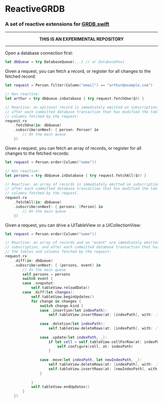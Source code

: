 ReactiveGRDB
============

### A set of reactive extensions for [GRDB.swift](http://github.com/groue/GRDB.swift)

----

<p align="center">
<strong>THIS IS AN EXPERIMENTAL REPOSITORY</strong>
</p>

----

Open a database connection first:

```swift
let dbQueue = try DatabaseQueue(...) // or DatabasePool
```

Given a request, you can fetch a record, or register for all changes to the fetched record:

```swift
let request = Person.filter(Column("email") == "arthur@example.com")

// Non reactive:
let arthur = try dbQueue.inDatabase { try request.fetchOne($0) }

// Reactive: an optional record is immediately emitted on subscription, and
// after each committed database transaction that has modified the tables and
// columns fetched by the request:
request.rx
    .fetchOne(in: dbQueue)
    .subscribe(onNext: { person: Person? in
        // On the main queue
    })
```

Given a request, you can fetch an array of records, or register for all changes to the fetched records:

```swift
let request = Person.order(Column("name"))

// Non reactive:
let persons = try dbQueue.inDatabase { try request.fetchAll($0) }

// Reactive: an array of records is immediately emitted on subscription, and
// after each committed database transaction that has modified the tables and
// columns fetched by the request.
request.rx
    .fetchAll(in: dbQueue)
    .subscribe(onNext: { persons: [Person] in
        // On the main queue
    })
```

Given a request, you can drive a UITableView or a UICollectionView:

```swift
let request = Person.order(Column("name"))

// Reactive: an array of records and an "event" are immediately emitted on
// subscription, and after each committed database transaction that has modified
// the tables and columns fetched by the request:
request.rx
    .diff(in: dbQueue)
    .subscribe(onNext: { (persons, event) in
        // On the main queue
        self.persons = persons
        switch event {
        case .snapshot:
            self.tableView.reloadData()
        case .diff(let changes):
            self.tableView.beginUpdates()
            for change in changes {
                switch change.kind {
                case .insertion(let indexPath):
                    self.tableView.insertRows(at: [indexPath], with: .fade)
                    
                case .deletion(let indexPath):
                    self.tableView.deleteRows(at: [indexPath], with: .fade)
                    
                case .update(let indexPath, _):
                    if let cell = self.tableView.cellForRow(at: indexPath) {
                        self.configure(cell, at: indexPath)
                    }
                    
                case .move(let indexPath, let newIndexPath, _):
                    self.tableView.deleteRows(at: [indexPath], with: .fade)
                    self.tableView.insertRows(at: [newIndexPath], with: .fade)
                }
                
            }
            self.tableView.endUpdates()
        }
    })
```
